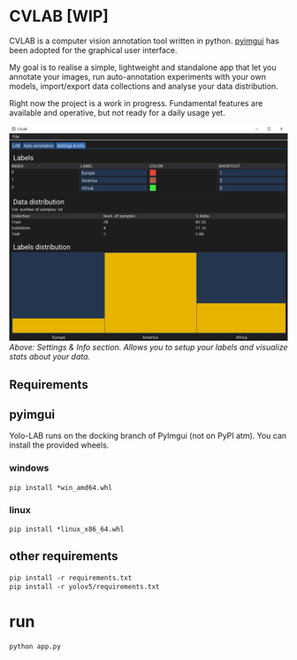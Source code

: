 # CVLAB [WIP]

CVLAB is a computer vision annotation tool written in python. [pyimgui](https://github.com/pyimgui/pyimgui) has been adopted for the graphical user interface. 

My goal is to realise a simple, lightweight and standalone app that let you annotate your images, run auto-annotation experiments with your own models, import/export data collections and analyse your data distribution.

Right now the project is a work in progress. Fundamental features are available and operative, but not ready for a daily usage yet.

![Labels & Info section](https://github.com/masc-it/CVLAB/raw/main/docs/screen_info.PNG)
*Above: Settings & Info section. Allows you to setup your labels and visualize stats about your data.*

## Requirements

## pyimgui
Yolo-LAB runs on the docking branch of PyImgui (not on PyPI atm). You can install the provided wheels.
### windows
    pip install *win_amd64.whl

### linux
    pip install *linux_x86_64.whl

## other requirements
    pip install -r requirements.txt
	pip install -r yolov5/requirements.txt

# run
    python app.py